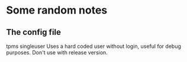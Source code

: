 Some random notes
=================

The config file
---------------

tpms
	singleuser
		Uses a hard coded user without login, useful for debug purposes. Don't use with release version.
